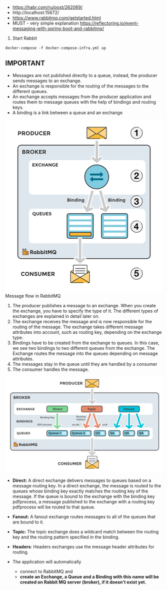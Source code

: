 * https://habr.com/ru/post/262069/
* http://localhost:15672/
* https://www.rabbitmq.com/getstarted.html
* MUST - very simple explanation https://reflectoring.io/event-messaging-with-spring-boot-and-rabbitmq/


1. Start Rabbit
```
docker-compose -f docker-compose-infra.yml up 
```

##  IMPORTANT 
* Messages are not published directly to a queue, instead, the producer sends messages to an exchange. 
* An exchange is responsible for the routing of the messages to the different queues. 
* An exchange accepts messages from the producer application and routes them to message queues with the help of bindings and routing keys. 
* A binding is a link between a queue and an exchange


![alt](img/queue-rabbit.png)
Message flow in RabbitMQ

1. The producer publishes a message to an exchange. When you create the exchange, you have to specify the type of it. The different types of exchanges are explained in detail later on.
2. The exchange receives the message and is now responsible for the routing of the message. The exchange takes different message attributes into account, such as routing key, depending on the exchange type.
3. Bindings have to be created from the exchange to queues. In this case, we see two bindings to two different queues from the exchange. The Exchange routes the message into the queues depending on message attributes.
4. The messages stay in the queue until they are handled by a consumer
5. The consumer handles the message.



![alt](img/typesOfExchange.png)

* **Direct:** A direct exchange delivers messages to queues based on a message routing key. In a direct exchange, the message is routed to the queues whose binding key exactly matches the routing key of the message. If the queue is bound to the exchange with the binding key pdfprocess, a message published to the exchange with a routing key pdfprocess will be routed to that queue.
* **Fanout:** A fanout exchange routes messages to all of the queues that are bound to it.
* **Topic:** The topic exchange does a wildcard match between the routing key and the routing pattern specified in the binding.
* **Headers**: Headers exchanges use the message header attributes for routing.

* The application will automatically 
    * connect to RabbitMQ and 
    * **create an Exchange,  a Queue and a Binding with this name will be created on Rabbit MQ server (broker), if it doesn’t exist yet.** 

